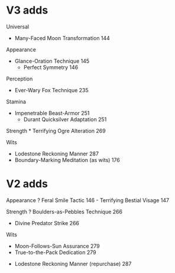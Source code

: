 # V3 adds
Universal
* Many-Faced Moon Transformation 144

Appearance
* Glance-Oration Technique 145
    * Perfect Symmetry 146

Perception
* Ever-Wary Fox Technique 235

Stamina
* Impenetrable Beast-Armor 251
    * Durant Quicksilver Adaptation 251

Strength
    * Terrifying Ogre Alteration 269

Wits
* Lodestone Reckoning Manner 287
* Boundary-Marking Meditation (as wits) 176

# V2 adds

Appearance
? Feral Smile Tactic 146
    - Terrifying Bestial Visage 147

Strength
? Boulders-as-Pebbles Technique 266
- Divine Predator Strike 266

Wits
- Moon-Follows-Sun Assurance 279
- True-to-the-Pack Dedication 279
* Lodestone Reckoning Manner (repurchase) 287
